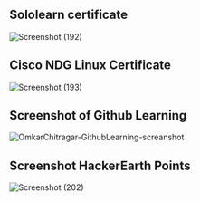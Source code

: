 ## Sololearn certificate
 ![Screenshot (192)](https://user-images.githubusercontent.com/42509490/153296810-ff984a41-74ec-4b37-b419-df74477c4cf3.png)

## Cisco NDG Linux Certificate
 ![Screenshot (193)](https://user-images.githubusercontent.com/42509490/153296926-48c0593b-18a7-467c-88cb-ff57631bbe70.png)

## Screenshot of Github Learning
 ![OmkarChitragar-GithubLearning-screanshot](https://user-images.githubusercontent.com/42509490/153296641-bc0ea810-65c6-4e90-b314-bab436bbf961.png)

## Screenshot HackerEarth Points
 ![Screenshot (202)](https://user-images.githubusercontent.com/42509490/153672727-2ae0a011-1d35-42ac-abc3-384e1bf61f3c.png)
